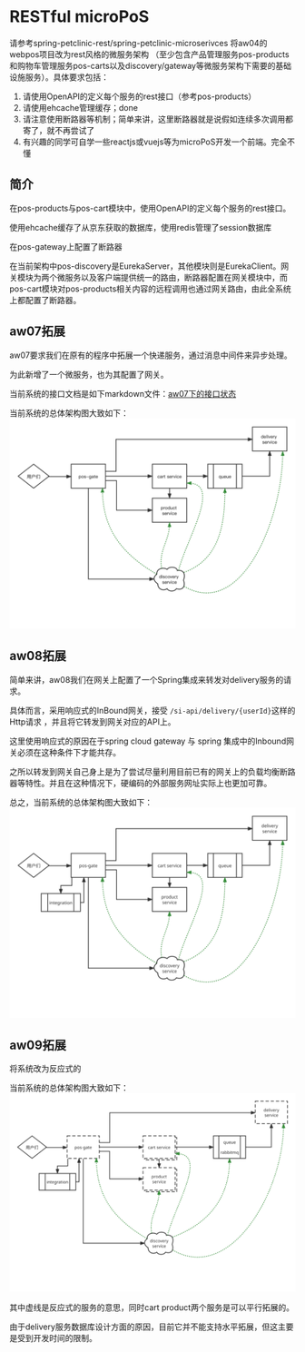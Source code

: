 # RESTful microPoS 


请参考spring-petclinic-rest/spring-petclinic-microserivces 将aw04的webpos项目改为rest风格的微服务架构
（至少包含产品管理服务pos-products和购物车管理服务pos-carts以及discovery/gateway等微服务架构下需要的基础设施服务）。具体要求包括：

1. 请使用OpenAPI的定义每个服务的rest接口（参考pos-products）
2. 请使用ehcache管理缓存；done
3. 请注意使用断路器等机制；简单来讲，这里断路器就是说假如连续多次调用都寄了，就不再尝试了
4. 有兴趣的同学可自学一些reactjs或vuejs等为microPoS开发一个前端。完全不懂

## 简介

在pos-products与pos-cart模块中，使用OpenAPI的定义每个服务的rest接口。

使用ehcache缓存了从京东获取的数据库，使用redis管理了session数据库

在pos-gateway上配置了断路器

在当前架构中pos-discovery是EurekaServer，其他模块则是EurekaClient。网关模块为两个微服务以及客户端提供统一的路由，断路器配置在网关模块中，而pos-cart模块对pos-products相关内容的远程调用也通过网关路由，由此全系统上都配置了断路器。

## aw07拓展
aw07要求我们在原有的程序中拓展一个快递服务，通过消息中间件来异步处理。

为此新增了一个微服务，也为其配置了网关。

当前系统的接口文档是如下markdown文件：[aw07下的接口状态](interface-aw07.md)

当前系统的总体架构图大致如下：![](./image/aw07.png)

## aw08拓展
简单来讲，aw08我们在网关上配置了一个Spring集成来转发对delivery服务的请求。

具体而言，采用响应式的InBound网关，接受 `/si-api/delivery/{userId}`这样的Http请求 ，并且将它转发到网关对应的API上。

这里使用响应式的原因在于spring cloud gateway 与 spring 集成中的Inbound网关必须在这种条件下才能共存。

之所以转发到网关自己身上是为了尝试尽量利用目前已有的网关上的负载均衡断路器等特性。并且在这种情况下，硬编码的外部服务网址实际上也更加可靠。

总之，当前系统的总体架构图大致如下：![](./image/aw08.svg)

## aw09拓展
将系统改为反应式的

当前系统的总体架构图大致如下：![](./image/aw09.svg)

其中虚线是反应式的服务的意思，同时cart product两个服务是可以平行拓展的。

由于delivery服务数据库设计方面的原因，目前它并不能支持水平拓展，但这主要是受到开发时间的限制。

